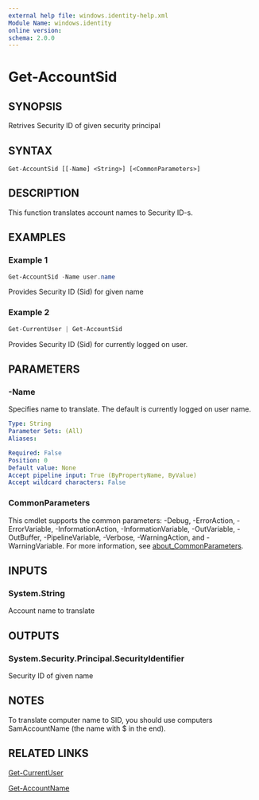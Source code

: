 ```yaml
---
external help file: windows.identity-help.xml
Module Name: windows.identity
online version:
schema: 2.0.0
---
```


# Get-AccountSid

## SYNOPSIS

Retrives Security ID of given security principal

## SYNTAX

```
Get-AccountSid [[-Name] <String>] [<CommonParameters>]
```

## DESCRIPTION

This function translates account names to Security ID-s.

## EXAMPLES

### Example 1

```powershell
Get-AccountSid -Name user.name
```

Provides Security ID (Sid) for given name

### Example 2

```powershell
Get-CurrentUser | Get-AccountSid
```

Provides Security ID (Sid) for currently logged on user.

## PARAMETERS

### -Name

Specifies name to translate.  The default is currently logged on user name.

```yaml
Type: String
Parameter Sets: (All)
Aliases:

Required: False
Position: 0
Default value: None
Accept pipeline input: True (ByPropertyName, ByValue)
Accept wildcard characters: False
```

### CommonParameters
This cmdlet supports the common parameters: -Debug, -ErrorAction, -ErrorVariable, -InformationAction, -InformationVariable, -OutVariable, -OutBuffer, -PipelineVariable, -Verbose, -WarningAction, and -WarningVariable. For more information, see [about_CommonParameters](http://go.microsoft.com/fwlink/?LinkID=113216).

## INPUTS

### System.String

Account name to translate

## OUTPUTS

### System.Security.Principal.SecurityIdentifier

Security ID of given name

## NOTES

To translate computer name to SID, you should use computers SamAccountName
(the name with $ in the end).

## RELATED LINKS

[Get-CurrentUser](Get-CurrentUser.md)

[Get-AccountName](Get-AccountName.md)
